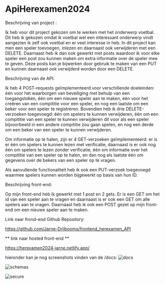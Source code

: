 # ApiHerexamen2024

Beschrijving van project :

Ik heb voor dit project gekozen om te werken met het onderwerp voetbal. Dit heb ik gekozen omdat ik voetbal wel een interessant onderwerp vindt aangezien ik zelf ook voetbal en er veel interesse in heb. In dit project kan men een speler toevoegen, inlezen en daarnaast ook verwijderen met een DELETE. Daarnaast heb ik dan ook gewerkt met posts waardoor ik voor elke speler een post zou kunnen maken om extra informatie over de speler mee te geven. Deze posts kan je bijwerken door gebruik te maken van een PUT en kunnen daarnaast ook verwijderd worden door een DELETE.

Beschrijving van de API:

Ik heb 4 POST-requests geïmplementeerd voor verschillende doeleinden: één voor het waarborgen van beveiliging met behulp van een toegangstoken, één om een nieuwe speler aan te maken, één voor het creëren van een compititie voor een speler, en nog een laatste om een beker voor een speler te registreren. Bovendien heb ik drie DELETE-verzoeken toegevoegd: één om spelers te kunnen verwijderen, één om een compititie van een speler te kunnen verwijderen dit voor als een speler bijvoorbeeld in een andere compititie zou gaan spelen, en nog een derde om een beker van een speler te kunnen verwijderen.

Om informatie op te halen, zijn er 4 GET-verzoeken geïmplementeerd: er is er één om spelers te kunnen lezen met verificatie, daarnaast is er ook nog één om spelers te lezen zonder verificatie, één om informatie over het compititie van een speler op te halen, en dan nog als laatste één om gegevens over de bekers van een speler op te vragen.

Als aanvullende functionaliteit heb ik ook een PUT-verzoek toegevoegd waarmee spelers kunnen worden bijgewerkt op basis van hun ID.

Beschrijving front-end:

Op mijn front-end heb ik gewerkt met 1 post en 2 gets. Er is een GET om het id van een speler aan te vragen en daarnaast is er ook een GET om alle spelers aan te vragen. Daarnaast heb ik ook een POST gezet op mijn front-end om een nieuwe speler aan te maken.

Link naar frond-end Github Repository:

https://github.com/Jarne-Drijbooms/frontend_herexamen_API

** link naar hosted front-end **

https://herexamen2024-jarne.netlify.app/


hieronder kan je nog screenshots vinden van de /docs:
![docs](https://github.com/user-attachments/assets/3f5089af-b9dc-441f-a919-ae3d3c2078b2)

![schemas](https://github.com/user-attachments/assets/fc0913ed-71ff-4bfc-8e3e-2bce449bc31c)

![secure](https://github.com/user-attachments/assets/33e07836-ecff-449a-a7ed-71fe9bee7931)

